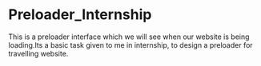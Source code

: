 # Preloader_Internship
This is a preloader interface which we will see when our website is being loading.Its a basic task given to me in internship, to design a preloader for travelling website.
